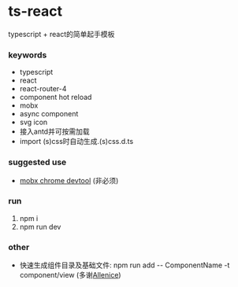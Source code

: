 # ts-react
typescript + react的简单起手模板

### keywords
- typescript
- react
- react-router-4
- component hot reload
- mobx
- async component
- svg icon
- 接入antd并可按需加载
- import (s)css时自动生成.(s)css.d.ts

### suggested use
- [mobx chrome devtool](https://chrome.google.com/webstore/detail/mobx-developer-tools/pfgnfdagidkfgccljigdamigbcnndkod) (非必须)

### run
1. npm i
2. npm run dev

### other
- 快速生成组件目录及基础文件: npm run add -- ComponentName -t component/view  (多谢[Allenice](http://www.allenice233.com/))
